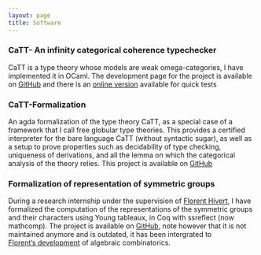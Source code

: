 ```yaml
---
layout: page
title: Software
--- 
```


### CaTT- An infinity categorical coherence typechecker
CaTT is a type theory whose models are weak omega-categories, I have implemented
it in OCaml. The development page for the project is available on
[GitHub](https://github.com/ThiBen/catt) and there is an [online
version](https://thiben.github.io/catt/) available for quick tests

### CaTT-Formalization
An agda formalization of the type theory CaTT, as a special case of a framework that I call free globular type theories. This provides a certified interpreter for the bare language CaTT (without syntactic sugar), as well as a setup to prove properties such as decidability of type checking, uniqueness of derivations, and all the lemma on which the categorical analysis of the theory relies. This project is available on [GitHub](https://github.com/ThiBen/catt-formalization)

### Formalization of representation of symmetric groups
During a research internship under the supervision of [Florent
Hivert](https://www.lri.fr/~hivert/), I have formalized the computation of the
representations of the symmetric groups and their characters using Young
tableaux, in Coq with ssreflect (now mathcomp). The project is available on
[GitHub](https://github.com/ThiBen/ReprSymGroup), note however that it is not
maintained anymore and is outdated, it has been intergrated to
[Florent’s development](https://github.com/hivert/Coq-Combi) of algebraic combinatorics.
